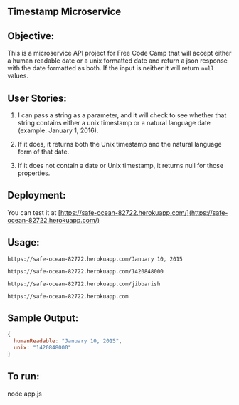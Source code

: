 ## Timestamp Microservice

## Objective: 
This is a microservice API project for Free Code Camp that will accept either a human
readable date or a unix formatted date and return a json response with the date formatted
as both. If the input is neither it will return `null` values.

## User Stories:

1. I can pass a string as a parameter, and it will check to see whether that 
string contains either a unix timestamp or a natural language date (example: 
January 1, 2016).

2. If it does, it returns both the Unix timestamp and the natural language form
of that date.

3. If it does not contain a date or Unix timestamp, it returns null for those 
properties.

## Deployment:
You can test it at [https://safe-ocean-82722.herokuapp.com/](https://safe-ocean-82722.herokuapp.com/)

## Usage:
```
https://safe-ocean-82722.herokuapp.com/January 10, 2015
```
```
https://safe-ocean-82722.herokuapp.com/1420848000
```
```
https://safe-ocean-82722.herokuapp.com/jibbarish
```
```
https://safe-ocean-82722.herokuapp.com
```

## Sample Output:
```javascript
{
  humanReadable: "January 10, 2015",
  unix: "1420848000"
}
```

## To run:
node app.js
